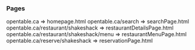 ### Pages
opentable.ca => homepage.html
opentable.ca/search => searchPage.html
opentable.ca/restaurant/shakeshack => restaurantDetailsPage.html
opentable.ca/restaurant/shakeshack/menu => restaurantMenuPage.html
opentable.ca/reserve/shakeshack => reservationPage.html
